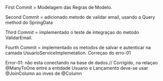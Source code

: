 First Commit = Modelagem das Regras de Modelo.

Second Commit = adicionado metodo de validar email, usando a Query method
do SpringData

Third Commit = implementado o teste de integraçao do metodo ValidarEmail.

Fourth Commit = implementado os metodos de salvar e autenticar na camada
UsuarioServiceImplemetation. Correçao do erro-01

Error-01: não esta conectando na base de dados.// Corrigido, na relaçao @ManyToOne
entre a entidade Usuario e Lançamento deve-se usar @JoinColumn ao inves de
@Column

